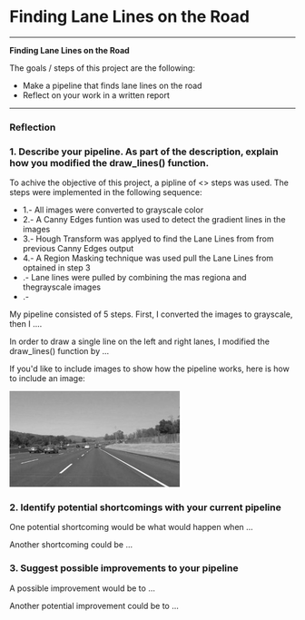 # **Finding Lane Lines on the Road** 





---

**Finding Lane Lines on the Road**

The goals / steps of this project are the following:
* Make a pipeline that finds lane lines on the road
* Reflect on your work in a written report


[//]: # (Image References)

[image1]: ./examples/grayscale.jpg "Grayscale"

---

### Reflection

### 1. Describe your pipeline. As part of the description, explain how you modified the draw_lines() function.

To achive the objective of this project, a pipline of <<n>> steps was used.  The steps were implemented in the following sequence:
- 1.- All images were converted to grayscale color
- 2.- A Canny Edges funtion was used to detect the gradient lines in the images
- 3.- Hough Transform was applyed to find the Lane Lines from from previous Canny Edges output
- 4.- A Region Masking technique was used pull the Lane Lines from optained in step 3
- .- Lane lines were pulled by combining the mas regiona and thegrayscale images
- .- 



My pipeline consisted of 5 steps. First, I converted the images to grayscale, then I .... 

In order to draw a single line on the left and right lanes, I modified the draw_lines() function by ...

If you'd like to include images to show how the pipeline works, here is how to include an image: 

![alt text][image1]


### 2. Identify potential shortcomings with your current pipeline


One potential shortcoming would be what would happen when ... 

Another shortcoming could be ...


### 3. Suggest possible improvements to your pipeline

A possible improvement would be to ...

Another potential improvement could be to ...
